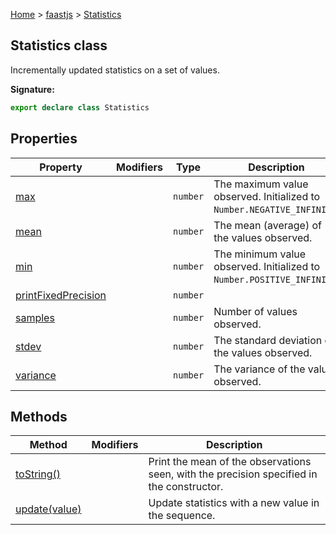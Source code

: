 [Home](./index) &gt; [faastjs](./faastjs.md) &gt; [Statistics](./faastjs.statistics.md)

## Statistics class

Incrementally updated statistics on a set of values.

<b>Signature:</b>

```typescript
export declare class Statistics 
```

## Properties

|  Property | Modifiers | Type | Description |
|  --- | --- | --- | --- |
|  [max](./faastjs.statistics.max.md) |  | `number` | The maximum value observed. Initialized to `Number.NEGATIVE_INFINITY`<!-- -->. |
|  [mean](./faastjs.statistics.mean.md) |  | `number` | The mean (average) of the values observed. |
|  [min](./faastjs.statistics.min.md) |  | `number` | The minimum value observed. Initialized to `Number.POSITIVE_INFINITY`<!-- -->. |
|  [printFixedPrecision](./faastjs.statistics.printfixedprecision.md) |  | `number` |  |
|  [samples](./faastjs.statistics.samples.md) |  | `number` | Number of values observed. |
|  [stdev](./faastjs.statistics.stdev.md) |  | `number` | The standard deviation of the values observed. |
|  [variance](./faastjs.statistics.variance.md) |  | `number` | The variance of the values observed. |

## Methods

|  Method | Modifiers | Description |
|  --- | --- | --- |
|  [toString()](./faastjs.statistics.tostring.md) |  | Print the mean of the observations seen, with the precision specified in the constructor. |
|  [update(value)](./faastjs.statistics.update.md) |  | Update statistics with a new value in the sequence. |

